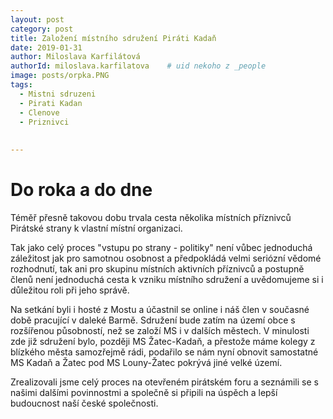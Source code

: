 ```yaml
---
layout: post
category: post
title: Založení místního sdružení Piráti Kadaň    
date: 2019-01-31
author: Miloslava Karfilátová
authorId: miloslava.karfilatova    # uid nekoho z _people
image: posts/orpka.PNG
tags:
  - Mistni sdruzeni
  - Pirati Kadan
  - Clenove
  - Priznivci
  
  
---
```


# Do roka a do dne 


Téměř přesně takovou dobu trvala cesta několika místních příznivců Pirátské strany k vlastní místní organizaci.  

Tak jako celý proces "vstupu po strany - politiky" není vůbec jednoduchá záležitost jak pro samotnou osobnost a předpokládá velmi seriózní vědomé rozhodnutí, tak ani pro skupinu místních aktivních příznivců a postupně členů není jednoduchá cesta k vzniku místního sdružení a uvědomujeme si i důležitou roli při jeho správě.

Na setkání byli i hosté z Mostu a účastnil se online i náš člen v současné době pracující v daleké Barmě.
Sdružení bude zatím na území obce s rozšířenou působností, než se založí MS i v dalších městech.
V minulosti zde již sdružení bylo, později MS Žatec-Kadaň, a přestože máme kolegy z blízkého města samozřejmě rádi, podařilo se nám nyní obnovit samostatné MS Kadaň a Žatec pod MS Louny-Žatec pokrývá jiné velké území. 

Zrealizovali jsme celý proces na otevřeném pirátském foru a seznámili se s našimi dalšími povinnostmi a společně si připili na úspěch a lepší budoucnost naší české společnosti.

